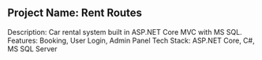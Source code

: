 ## Project Name: Rent Routes
Description: Car rental system built in ASP.NET Core MVC with MS SQL.
Features: Booking, User Login, Admin Panel
Tech Stack: ASP.NET Core, C#, MS SQL Server
